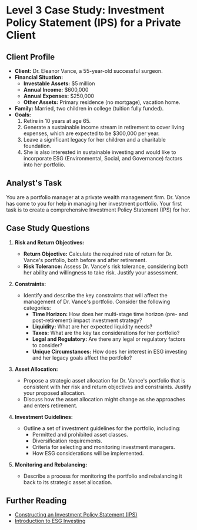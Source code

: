 # Level 3 Case Study: Investment Policy Statement (IPS) for a Private Client

## Client Profile
*   **Client:** Dr. Eleanor Vance, a 55-year-old successful surgeon.
*   **Financial Situation:**
    *   **Investable Assets:** $5 million
    *   **Annual Income:** $600,000
    *   **Annual Expenses:** $250,000
    *   **Other Assets:** Primary residence (no mortgage), vacation home.
*   **Family:** Married, two children in college (tuition fully funded).
*   **Goals:**
    1.  Retire in 10 years at age 65.
    2.  Generate a sustainable income stream in retirement to cover living expenses, which are expected to be $300,000 per year.
    3.  Leave a significant legacy for her children and a charitable foundation.
    4.  She is also interested in sustainable investing and would like to incorporate ESG (Environmental, Social, and Governance) factors into her portfolio.

## Analyst's Task
You are a portfolio manager at a private wealth management firm. Dr. Vance has come to you for help in managing her investment portfolio. Your first task is to create a comprehensive Investment Policy Statement (IPS) for her.

## Case Study Questions

1.  **Risk and Return Objectives:**
    *   **Return Objective:** Calculate the required rate of return for Dr. Vance's portfolio, both before and after retirement.
    *   **Risk Tolerance:** Assess Dr. Vance's risk tolerance, considering both her ability and willingness to take risk. Justify your assessment.

2.  **Constraints:**
    *   Identify and describe the key constraints that will affect the management of Dr. Vance's portfolio. Consider the following categories:
        *   **Time Horizon:** How does her multi-stage time horizon (pre- and post-retirement) impact investment strategy?
        *   **Liquidity:** What are her expected liquidity needs?
        *   **Taxes:** What are the key tax considerations for her portfolio?
        *   **Legal and Regulatory:** Are there any legal or regulatory factors to consider?
        *   **Unique Circumstances:** How does her interest in ESG investing and her legacy goals affect the portfolio?

3.  **Asset Allocation:**
    *   Propose a strategic asset allocation for Dr. Vance's portfolio that is consistent with her risk and return objectives and constraints. Justify your proposed allocation.
    *   Discuss how the asset allocation might change as she approaches and enters retirement.

4.  **Investment Guidelines:**
    *   Outline a set of investment guidelines for the portfolio, including:
        *   Permitted and prohibited asset classes.
        *   Diversification requirements.
        *   Criteria for selecting and monitoring investment managers.
        *   How ESG considerations will be implemented.

5.  **Monitoring and Rebalancing:**
    *   Describe a process for monitoring the portfolio and rebalancing it back to its strategic asset allocation.

## Further Reading
*   [Constructing an Investment Policy Statement (IPS)](link-to-be-added)
*   [Introduction to ESG Investing](link-to-be-added)
